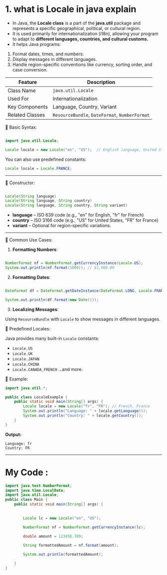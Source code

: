 
# 1. what is Locale in java explain 

- In Java, the **Locale class** is a part of the **java.util** package and represents a specific geographical, political, or cultural region. 
- It is used primarily for internationalization (i18n), allowing your program to adapt to **different languages, countries, and cultural customs.**
- It helps Java programs:
1. Format dates, times, and numbers.
2. Display messages in different languages.
3. Handle region-specific conventions like currency, sorting order, and case conversion.


| Feature         | Description                                    |
| --------------- | ---------------------------------------------- |
| Class Name      | `java.util.Locale`                             |
| Used For        | Internationalization                           |
| Key Components  | Language, Country, Variant                     |
| Related Classes | `ResourceBundle`, `DateFormat`, `NumberFormat` |

🔹 Basic Syntax:

```java

import java.util.Locale;

Locale locale = new Locale("en", "US");  // English language, United States

```

You can also use predefined constants:

```java
Locale locale = Locale.FRANCE;
```

---

🔹 Constructor:

```java

Locale(String language)
Locale(String language, String country)
Locale(String language, String country, String variant)

```

* **language** – ISO 639 code (e.g., "en" for English, "fr" for French)
* **country** – ISO 3166 code (e.g., "US" for United States, "FR" for France)
* **variant** – Optional for region-specific variations.

---

🔹 Common Use Cases:

 1. **Formatting Numbers**:

```java

NumberFormat nf = NumberFormat.getCurrencyInstance(Locale.US);
System.out.println(nf.format(1000)); // $1,000.00

```

 2. **Formatting Dates**:

```java

DateFormat df = DateFormat.getDateInstance(DateFormat.LONG, Locale.FRANCE);

System.out.println(df.format(new Date()));

```

 3. **Localizing Messages**:

Using `ResourceBundle` with `Locale` to show messages in different languages.



 🔹 Predefined Locales:

Java provides many built-in `Locale` constants:

* `Locale.US`
* `Locale.UK`
* `Locale.JAPAN`
* `Locale.CHINA`
* `Locale.CANADA_FRENCH`
  …and more.



🔹 Example:

```java
import java.util.*;

public class LocaleExample {
    public static void main(String[] args) {
        Locale locale = new Locale("fr", "FR"); // French, France
        System.out.println("Language: " + locale.getLanguage());
        System.out.println("Country: " + locale.getCountry());
    }
}
```

**Output:**

```
Language: fr
Country: FR
```

---

# My Code : 

```java
import java.text.NumberFormat;
import java.time.LocalDate;
import java.util.Locale;
public class Main {
    public static void main(String[] args) {
        
        
        Locale lc = new Locale("en", "US");

        NumberFormat nf = NumberFormat.getCurrencyInstance(lc);

        double amount = 123456.789;
        
        String formattedAmount = nf.format(amount);

        System.out.println(formattedAmount);

    }
}
```

